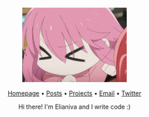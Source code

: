 <p align="center"><img width="240" src="bocchi-mumumu.gif" /></p>
<p align="center"><a href="https://elianiva.my.id">Homepage</a> • <a href="https://elianiva.my.id/posts">Posts</a> • <a href="https://elianiva.my.id/projects">Projects</a> • <a href="mailto:contact@elianiva.my.id">Email</a> • <a href="https://twitter.com/@elianiva_">Twitter</a></p>

<p align="center">Hi there! I'm Elianiva and I write code :)</p>



